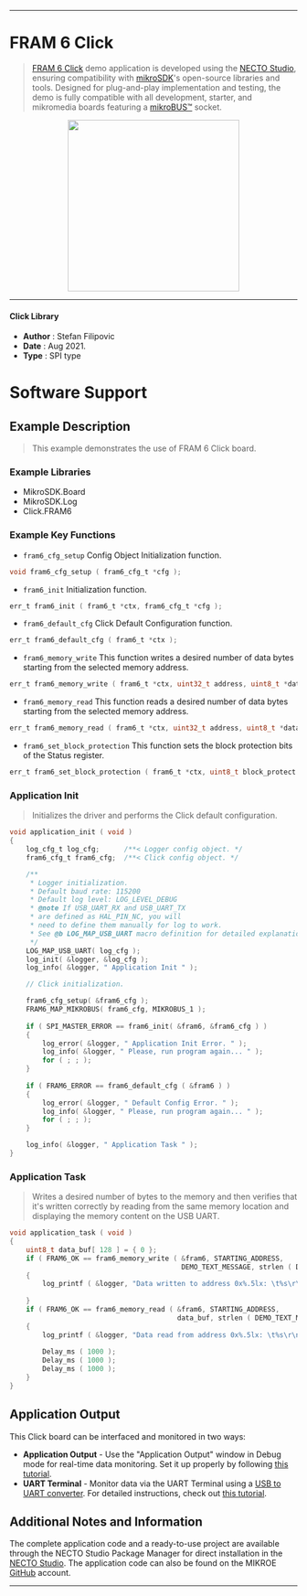 
---
# FRAM 6 Click

> [FRAM 6 Click](https://www.mikroe.com/?pid_product=MIKROE-4831) demo application is developed using
the [NECTO Studio](https://www.mikroe.com/necto), ensuring compatibility with [mikroSDK](https://www.mikroe.com/mikrosdk)'s
open-source libraries and tools. Designed for plug-and-play implementation and testing, the demo is fully compatible with
all development, starter, and mikromedia boards featuring a [mikroBUS&trade;](https://www.mikroe.com/mikrobus) socket.

<p align="center">
  <img src="https://www.mikroe.com/?pid_product=MIKROE-4831&image=1" height=300px>
</p>

---

#### Click Library

- **Author**        : Stefan Filipovic
- **Date**          : Aug 2021.
- **Type**          : SPI type

# Software Support

## Example Description

> This example demonstrates the use of FRAM 6 Click board.

### Example Libraries

- MikroSDK.Board
- MikroSDK.Log
- Click.FRAM6

### Example Key Functions

- `fram6_cfg_setup` Config Object Initialization function.
```c
void fram6_cfg_setup ( fram6_cfg_t *cfg );
```

- `fram6_init` Initialization function.
```c
err_t fram6_init ( fram6_t *ctx, fram6_cfg_t *cfg );
```

- `fram6_default_cfg` Click Default Configuration function.
```c
err_t fram6_default_cfg ( fram6_t *ctx );
```

- `fram6_memory_write` This function writes a desired number of data bytes starting from the selected memory address.
```c
err_t fram6_memory_write ( fram6_t *ctx, uint32_t address, uint8_t *data_in, uint16_t len );
```

- `fram6_memory_read` This function reads a desired number of data bytes starting from the selected memory address.
```c
err_t fram6_memory_read ( fram6_t *ctx, uint32_t address, uint8_t *data_out, uint16_t len );
```

- `fram6_set_block_protection` This function sets the block protection bits of the Status register.
```c
err_t fram6_set_block_protection ( fram6_t *ctx, uint8_t block_protect );
```

### Application Init

> Initializes the driver and performs the Click default configuration.

```c
void application_init ( void )
{
    log_cfg_t log_cfg;      /**< Logger config object. */
    fram6_cfg_t fram6_cfg;  /**< Click config object. */

    /** 
     * Logger initialization.
     * Default baud rate: 115200
     * Default log level: LOG_LEVEL_DEBUG
     * @note If USB_UART_RX and USB_UART_TX 
     * are defined as HAL_PIN_NC, you will 
     * need to define them manually for log to work. 
     * See @b LOG_MAP_USB_UART macro definition for detailed explanation.
     */
    LOG_MAP_USB_UART( log_cfg );
    log_init( &logger, &log_cfg );
    log_info( &logger, " Application Init " );

    // Click initialization.

    fram6_cfg_setup( &fram6_cfg );
    FRAM6_MAP_MIKROBUS( fram6_cfg, MIKROBUS_1 );
    
    if ( SPI_MASTER_ERROR == fram6_init( &fram6, &fram6_cfg ) )
    {
        log_error( &logger, " Application Init Error. " );
        log_info( &logger, " Please, run program again... " );
        for ( ; ; );
    }
    
    if ( FRAM6_ERROR == fram6_default_cfg ( &fram6 ) )
    {
        log_error( &logger, " Default Config Error. " );
        log_info( &logger, " Please, run program again... " );
        for ( ; ; );
    }

    log_info( &logger, " Application Task " );
}
```

### Application Task

> Writes a desired number of bytes to the memory and then verifies that it's written correctly
> by reading from the same memory location and displaying the memory content on the USB UART.

```c
void application_task ( void )
{
    uint8_t data_buf[ 128 ] = { 0 };
    if ( FRAM6_OK == fram6_memory_write ( &fram6, STARTING_ADDRESS, 
                                          DEMO_TEXT_MESSAGE, strlen ( DEMO_TEXT_MESSAGE ) ) )
    {
        log_printf ( &logger, "Data written to address 0x%.5lx: \t%s\r\n", ( uint32_t ) STARTING_ADDRESS, 
                                                                             ( char * ) DEMO_TEXT_MESSAGE );
    }
    if ( FRAM6_OK == fram6_memory_read ( &fram6, STARTING_ADDRESS, 
                                         data_buf, strlen ( DEMO_TEXT_MESSAGE ) ) )
    {
        log_printf ( &logger, "Data read from address 0x%.5lx: \t%s\r\n\n", ( uint32_t ) STARTING_ADDRESS, 
                                                                                         data_buf );
        Delay_ms ( 1000 );
        Delay_ms ( 1000 );
        Delay_ms ( 1000 );
    }
}
```

## Application Output

This Click board can be interfaced and monitored in two ways:
- **Application Output** - Use the "Application Output" window in Debug mode for real-time data monitoring.
Set it up properly by following [this tutorial](https://www.youtube.com/watch?v=ta5yyk1Woy4).
- **UART Terminal** - Monitor data via the UART Terminal using
a [USB to UART converter](https://www.mikroe.com/click/interface/usb?interface*=uart,uart). For detailed instructions,
check out [this tutorial](https://help.mikroe.com/necto/v2/Getting%20Started/Tools/UARTTerminalTool).

## Additional Notes and Information

The complete application code and a ready-to-use project are available through the NECTO Studio Package Manager for 
direct installation in the [NECTO Studio](https://www.mikroe.com/necto). The application code can also be found on
the MIKROE [GitHub](https://github.com/MikroElektronika/mikrosdk_click_v2) account.

---
